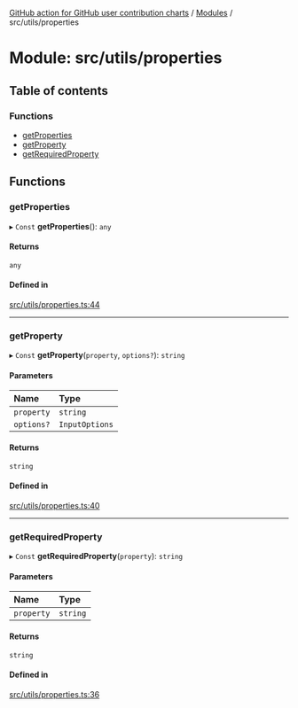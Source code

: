 [GitHub action for GitHub user contribution charts](../README.md) / [Modules](../modules.md) / src/utils/properties

# Module: src/utils/properties

## Table of contents

### Functions

- [getProperties](src_utils_properties.md#getproperties)
- [getProperty](src_utils_properties.md#getproperty)
- [getRequiredProperty](src_utils_properties.md#getrequiredproperty)

## Functions

### getProperties

▸ `Const` **getProperties**(): `any`

#### Returns

`any`

#### Defined in

[src/utils/properties.ts:44](https://github.com/AlexRogalskiy/github-action-user-contribution/blob/8736815/src/utils/properties.ts#L44)

___

### getProperty

▸ `Const` **getProperty**(`property`, `options?`): `string`

#### Parameters

| Name | Type |
| :------ | :------ |
| `property` | `string` |
| `options?` | `InputOptions` |

#### Returns

`string`

#### Defined in

[src/utils/properties.ts:40](https://github.com/AlexRogalskiy/github-action-user-contribution/blob/8736815/src/utils/properties.ts#L40)

___

### getRequiredProperty

▸ `Const` **getRequiredProperty**(`property`): `string`

#### Parameters

| Name | Type |
| :------ | :------ |
| `property` | `string` |

#### Returns

`string`

#### Defined in

[src/utils/properties.ts:36](https://github.com/AlexRogalskiy/github-action-user-contribution/blob/8736815/src/utils/properties.ts#L36)
